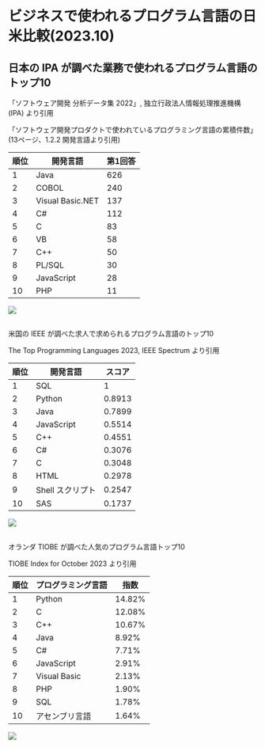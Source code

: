 # ビジネスで使われるプログラム言語の日米比較(2023.10)

## 日本の IPA が調べた業務で使われるプログラム言語のトップ10

「ソフトウェア開発 分析データ集 2022」, 独立行政法人情報処理推進機構 (IPA) より引用

「ソフトウェア開発プロダクトで使われているプログラミング言語の累積件数」(13ページ、1.2.2 開発言語より引用)

|順位|開発言語|第1回答|
|---|---|---|
|1|Java|626|
|2|COBOL|240|
|3|Visual Basic.NET|137|
|4|C#|112|
|5|C|83|
|6|VB|58|
|7|C++|50|
|8|PL/SQL|30|
|9|JavaScript|28|
|10|PHP|11|

![](11_IPA.png)

## 

米国の IEEE が調べた求人で求められるプログラム言語のトップ10

The Top Programming Languages 2023, IEEE Spectrum より引用

|順位|開発言語|スコア|
|---|---|---|
|1|SQL|1|
|2|Python|0.8913|
|3|Java|0.7899|
|4|JavaScript|0.5514|
|5|C++|0.4551|
|6|C#|0.3076|
|7|C|0.3048|
|8|HTML|0.2978|
|9|Shell スクリプト|0.2547|
|10|SAS|0.1737|

![](21_IEEE.png)

## 

オランダ TIOBE が調べた人気のプログラム言語トップ10

TIOBE Index for October 2023 より引用

|順位|プログラミング言語|指数|
|---|---|---|
|1|Python|14.82%|
|2|C|12.08%|
|3|C++|10.67%|
|4|Java|8.92%|
|5|C#|7.71%|
|6|JavaScript|2.91%|
|7|Visual Basic|2.13%|
|8|PHP|1.90%|
|9|SQL|1.78%|
|10|アセンブリ言語|1.64%|

![](31_TIOBE.png)